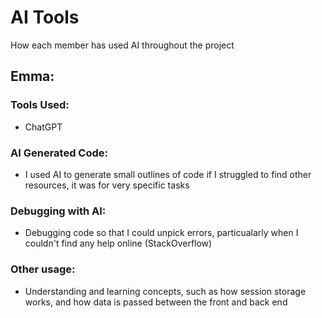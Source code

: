 # AI Tools

How each member has used AI throughout the project

## Emma: 
### Tools Used:
- ChatGPT

### AI Generated Code:
- I used AI to generate small outlines of code if I struggled to find other resources, it was for very specific tasks

### Debugging with AI:
- Debugging code so that I could unpick errors, particualarly when I couldn't find any help online (StackOverflow)

### Other usage:
- Understanding and learning concepts, such as how session storage works, and how data is passed between the front and back end

